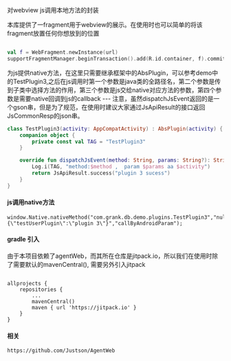 对webview js调用本地方法的封装

本库提供了一fragment用于webview的展示。在使用时也可以简单的将该fragment放置任何你想放到的位置

```kotlin

val f = WebFragment.newInstance(url)
supportFragmentManager.beginTransaction().add(R.id.container, f).commitAllowingStateLoss()

```
为js提供native方法，在这里只需要继承框架中的AbsPlugin，可以参考demo中的TestPlugin3,之后在js调用时第一个参数是java类的全路径名，第二个参数是传到子类中选择方法的作用，第三个参数是js交给native对应方法的参数，第四个参数是需要native回调到js的callback
--- 注意，虽然dispatchJsEvent返回的是一个gson串，但是为了规范，在使用时建议大家通过JsApiResult的接口返回JsCommonResp的json串。
```kotlin
class TestPlugin3(activity: AppCompatActivity) : AbsPlugin(activity) {
    companion object {
        private const val TAG = "TestPlugin3"
    }

    override fun dispatchJsEvent(method: String, params: String?): String {
        Log.i(TAG, "method:$method ,  param $params aa $activity")
        return JsApiResult.success("plugin 3 sucess")
    }
}
```

#### js调用native方法
```script
window.Native.nativeMethod("com.grank.db.demo.plugins.TestPlugin3","null","{\"testUserPlugin\":\"plugin 3\"}","callByAndroidParam");
```
#### gradle 引入
由于本项目依赖了agentWeb，而其所在仓库是jitpack.io，所以我们在使用时除了需要默认的mavenCentral(), 需要另外引入jitpack
```gralde

allprojects {
	repositories {
		...
		mavenCentral()
		maven { url 'https://jitpack.io' }
	}
}

```

#### 相关
```
https://github.com/Justson/AgentWeb
```
